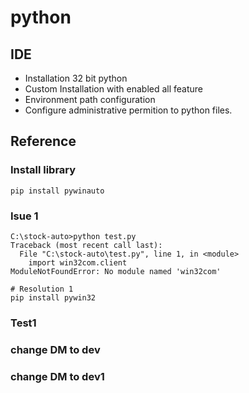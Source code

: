# python
## IDE
- Installation 32 bit python
- Custom Installation with enabled all feature
- Environment path configuration
- Configure administrative permition to python files.
## Reference
### Install library
`pip install pywinauto`

### Isue 1
```
C:\stock-auto>python test.py
Traceback (most recent call last):
  File "C:\stock-auto\test.py", line 1, in <module>
    import win32com.client
ModuleNotFoundError: No module named 'win32com'

# Resolution 1
pip install pywin32

```

### Test1
### change DM to dev 
### change DM to dev1

